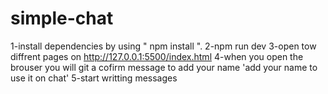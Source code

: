 # simple-chat

1-install dependencies by using " npm install ". 
2-npm run dev
3-open tow diffrent pages on http://127.0.0.1:5500/index.html
4-when you open the brouser you will git a cofirm message to add your name 'add your name to use it on chat'
5-start writting messages 
